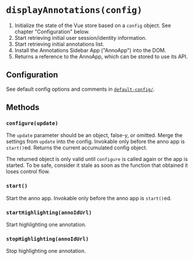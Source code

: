 ﻿
`displayAnnotations(config)`
============================

1.  Initialize the state of the Vue store based on a `config` object.
    See chapter "Configuration" below.
1.  Start retrieving initial user session/identity information.
1.  Start retrieving initial annotations list.
1.  Install the Annotations Sidebar App ("AnnoApp") into the DOM.
1.  Returns a reference to the AnnoApp, which can be stored to use its API.



Configuration
-------------

See default config options and comments in
[`default-config/`](default-config/).



Methods
-------

### `configure(update)`
The `update` parameter should be an object, false-y, or omitted.
Merge the settings from `update` into the config.
Invokable only before the anno app is `start()`ed.
Returns the current accumulated config object.

The returned object is only valid until `configure` is called again or the
app is started. To be safe, consider it stale as soon as the function that
obtained it loses control flow.


### `start()`
Start the anno app.
Invokable only before the anno app is `start()`ed.


### `startHighlighting(annoIdUrl)`
Start highlighting one annotation.

### `stopHighlighting(annoIdUrl)`
Stop highlighting one annotation.



